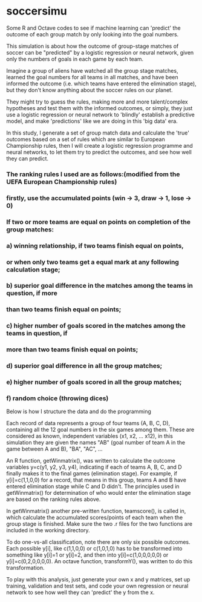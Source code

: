 # soccersimu
Some R and Octave codes to see if machine learning can 'predict' the outcome of each group match by only looking into the goal numbers.

This simulation is about how the outcome of group-stage matches of soccer can be "predicted" by a logistic regression or neural network, given only the numbers of goals in each game by each team.
 
Imagine a group of aliens have watched all the group stage matches, learned the goal numbers for all teams in all matches,
and have been informed the outcome (i.e. which teams have entered the elimination stage),
but they don't know anything about the soccer rules on our planet.
 
They might try to guess the rules, making more and more talent/complex hypotheses and test them with the informed outcomes, or simply, they just use a logistic regression or neural network to 'blindly' establish a predictive model, and make 'predictions' like we are doing in this 'big data' era.

In this study, I generate a set of group match data and calculate the 'true' outcomes based on a set of rules which are similar to European Championship rules, then I will create a logistic regression programme and neural networks, to let them try to predict the outcomes, and see how well they can predict.

### The ranking rules I used are as follows:(modified from the UEFA European Championship rules)
### firstly, use the accumulated points (win -> 3, draw -> 1, lose -> 0)
### If two or more teams are equal on points on completion of the group matches: 
### a) winning relationship, if two teams finish equal on points, 
###    or when only two teams get a equal mark at any following calculation stage;
### b) superior goal difference in the matches among the teams in question, if more
###    than two teams finish equal on points;
### c) higher number of goals scored in the matches among the teams in question, if
###    more than two teams finish equal on points;
### d) superior goal difference in all the group matches;
### e) higher number of goals scored in all the group matches;
### f) random choice (throwing dices)

Below is how I structure the data and do the programming

Each record of data represents a group of four teams (A, B, C, D), containing all the 12 goal numbers in the six games among them.
These are considered as known, independent variables (x1, x2, ... x12), in this simulation they are given the names "AB" (goal number of team A in the game between A and B), "BA", "AC", ...

An R function, getWinmatrix(), was written to calculate the outcome variables y=c(y1, y2, y3, y4), indicating if
each of teams A, B, C, and D finally makes it to the final games (elimination stage).
For example, if y[i]=c(1,1,0,0) for a record, that means in this group, teams A and B have entered elimination stage while C and D didn't. The principles used in getWinmatrix() for determination of who would enter the elimination stage are based on the ranking rules above.

In getWinmatrix() another pre-written function, teamscore(), is called in, which calculate the accumulated scores/points of each team when the group stage is finished. Make sure the two .r files for the two functions are included in the working directory.

To do one-vs-all classification, note there are only six possible outcomes. Each possible y[i], like c(1,1,0,0) or c(1,0,1,0) has to be transformed into something like y[i]=1 or y[i]=2, and then into y[i]=c(1,0,0,0,0,0) or y[i]=c(0,2,0,0,0,0). An octave function, transformY(), was written to do this transformation.

To play with this analysis, just generate your own x and y matrices, set up training, validation and test sets, and code your own regression or neural network to see how well they can 'predict' the y from the x.
